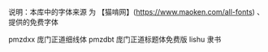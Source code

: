 说明：本库中的字体来源 为 【猫啃网】(https://www.maoken.com/all-fonts) 、 提供的免费字体

pmzdxx 庞门正道细线体
pmzdbt 庞门正道标题体免费版
lishu   隶书